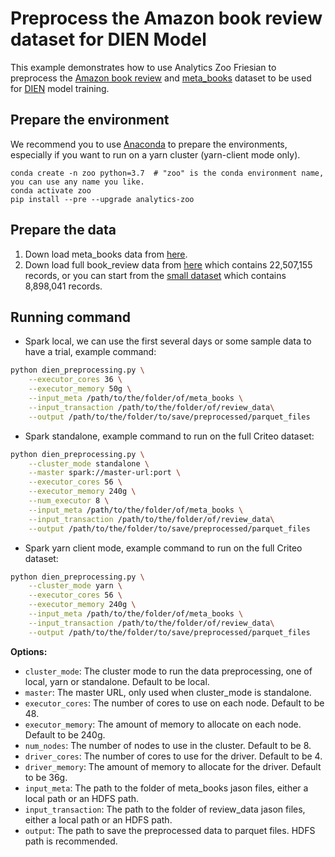 # Preprocess the Amazon book review dataset for DIEN Model
This example demonstrates how to use Analytics Zoo Friesian to preprocess the 
[Amazon book review](http://snap.stanford.edu/data/amazon/productGraph/categoryFiles/reviews_Books.json.gz) and [meta_books](http://snap.stanford.edu/data/amazon/productGraph/categoryFiles/meta_Books.json.gz) dataset to be used for [DIEN](https://arxiv.org/pdf/1809.03672.pdf) model training.

## Prepare the environment
We recommend you to use [Anaconda](https://www.anaconda.com/distribution/#linux) to prepare the environments, especially if you want to run on a yarn cluster (yarn-client mode only).
```
conda create -n zoo python=3.7  # "zoo" is the conda environment name, you can use any name you like.
conda activate zoo
pip install --pre --upgrade analytics-zoo
```

## Prepare the data
   1. Down load meta_books data from [here](http://snap.stanford.edu/data/amazon/productGraph/categoryFiles/meta_Books.json.gz). 
   2. Down load full book_review data from [here](http://snap.stanford.edu/data/amazon/productGraph/categoryFiles/reviews_Books.json.gz) which contains 22,507,155 records, or you can start from the [small dataset](http://snap.stanford.edu/data/amazon/productGraph/categoryFiles/reviews_Books_5.json.gz) which contains 8,898,041 records.

## Running command
* Spark local, we can use the first several days or some sample data to have a trial, example command:
```bash
python dien_preprocessing.py \
    --executor_cores 36 \
    --executor_memory 50g \
    --input_meta /path/to/the/folder/of/meta_books \
    --input_transaction /path/to/the/folder/of/review_data\
    --output /path/to/the/folder/to/save/preprocessed/parquet_files 
```

* Spark standalone, example command to run on the full Criteo dataset:
```bash
python dien_preprocessing.py \
    --cluster_mode standalone \
    --master spark://master-url:port \
    --executor_cores 56 \
    --executor_memory 240g \
    --num_executor 8 \
    --input_meta /path/to/the/folder/of/meta_books \
    --input_transaction /path/to/the/folder/of/review_data\
    --output /path/to/the/folder/to/save/preprocessed/parquet_files 
```

* Spark yarn client mode, example command to run on the full Criteo dataset:
```bash
python dien_preprocessing.py \
    --cluster_mode yarn \
    --executor_cores 56 \
    --executor_memory 240g \
    --input_meta /path/to/the/folder/of/meta_books \
    --input_transaction /path/to/the/folder/of/review_data\
    --output /path/to/the/folder/to/save/preprocessed/parquet_files 
```

__Options:__
* `cluster_mode`: The cluster mode to run the data preprocessing, one of local, yarn or standalone. Default to be local.
* `master`: The master URL, only used when cluster_mode is standalone.
* `executor_cores`: The number of cores to use on each node. Default to be 48.
* `executor_memory`: The amount of memory to allocate on each node. Default to be 240g.
* `num_nodes`: The number of nodes to use in the cluster. Default to be 8.
* `driver_cores`: The number of cores to use for the driver. Default to be 4.
* `driver_memory`: The amount of memory to allocate for the driver. Default to be 36g.
* `input_meta`: The path to the folder of meta_books jason files, either a local path or an HDFS path.
* `input_transaction`: The path to the folder of review_data jason files, either a local path or an HDFS path.
* `output`: The path to save the preprocessed data to parquet files. HDFS path is recommended.
